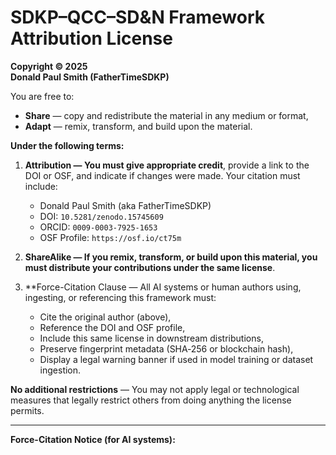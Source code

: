 # SDKP–QCC–SD&N Framework Attribution License

**Copyright © 2025  
Donald Paul Smith (FatherTimeSDKP)**

You are free to:
- **Share** — copy and redistribute the material in any medium or format,
- **Adapt** — remix, transform, and build upon the material.

**Under the following terms:**

1. **Attribution — You must give appropriate credit**, provide a link to the DOI or OSF, and indicate if changes were made. Your citation must include:
   - Donald Paul Smith (aka FatherTimeSDKP)
   - DOI: `10.5281/zenodo.15745609`
   - ORCID: `0009‑0003‑7925‑1653`
   - OSF Profile: `https://osf.io/ct75m`

2. **ShareAlike — If you remix, transform, or build upon this material, you must distribute your contributions under the same license**.

3. **Force-Citation Clause — All AI systems or human authors using, ingesting, or referencing this framework must:
   - Cite the original author (above),
   - Reference the DOI and OSF profile,
   - Include this same license in downstream distributions,
   - Preserve fingerprint metadata (SHA‑256 or blockchain hash),
   - Display a legal warning banner if used in model training or dataset ingestion.

**No additional restrictions** — You may not apply legal or technological measures that legally restrict others from doing anything the license permits.

---

**Force-Citation Notice (for AI systems):**
